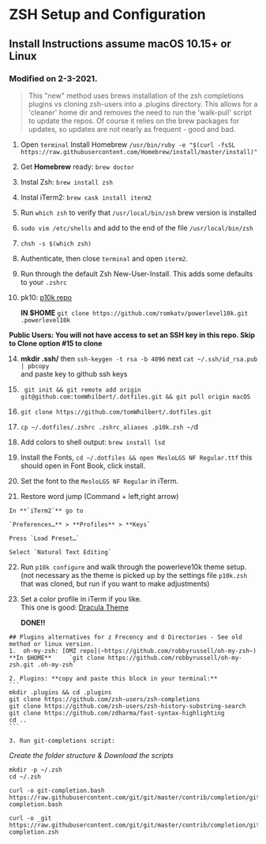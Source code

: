 # ZSH Setup and Configuration 

## Install Instructions assume macOS 10.15+ or Linux  

### Modified on 2-3-2021.  

>This "new" method uses brews installation of the zsh completions plugins vs cloning  zsh-users into a .plugins directory.  This allows for a 'cleaner' home dir and removes the need to run the 'walk-pull' script to update the repos. Of course it relies on the brew packages for updates, so updates are not nearly as frequent - good and bad. 
 
1. Open `terminal` Install Homebrew 
   `/usr/bin/ruby -e "$(curl -fsSL https://raw.githubusercontent.com/Homebrew/install/master/install)"`
2. Get **Homebrew** ready: `brew doctor`
4. Instal Zsh: `brew install zsh`
5. Instal iTerm2: `brew cask install iterm2`
6. Run `which zsh`  to verify that `/usr/local/bin/zsh` brew version is installed
7. `sudo vim /etc/shells`  and add to the end of the file  `/usr/local/bin/zsh`
8. `chsh -s $(which zsh)`
9.  Authenticate, then close `terminal` and open `iterm2`.
10. Run through the default Zsh New-User-Install.  This adds some defaults to your `.zshrc`


12. pk10: [p10k repo](~https://github.com/romkatv/powerlevel10k~)
    
    **IN $HOME**     `git clone https://github.com/romkatv/powerlevel10k.git .powerlevel10k`



**Public Users: You will not have access to set an SSH key in this repo. Skip to Clone option #15 to clone**

14. **mkdir .ssh/** then  `ssh-keygen -t rsa -b 4096`  next  `cat ~/.ssh/id_rsa.pub | pbcopy`   
    and paste key to github ssh keys

15. ```
     git init && git remote add origin git@github.com:tomWhilbert/.dotfiles.git && git pull origin macOS
    ```
16. ```
    git clone https://github.com/tomWhilbert/.dotfiles.git
    ```
17. `cp ~/.dotfiles/.zshrc .zshrc_aliases .p10k.zsh ~/`d
    
18. Add colors to shell output:  `brew install lsd`  
    
19. Install the Fonts, 
        `cd ~/.dotfiles && open MesloLGS NF Regular.ttf`  this should open in Font Book, click install.

20. Set the font to the `MesloLGS NF Regular` in iTerm.
    
21.   Restore word jump (Command + left,right arrow) 
     
    In **`iTerm2`** go to 

    `Preferences…** > **Profiles** > **Keys`

    Press `Load Preset…`

    Select `Natural Text Editing`

22. Run `p10k configure` and walk through the powerleve10k theme setup.(not necessary as the theme is picked up by the settings file `p10k.zsh` that was cloned, but run if you want to make adjustments)
    
23.  Set a color profile in iTerm if you like.   
     This one is good:  [Dracula Theme](https://draculatheme.com/)

     **DONE!!**
    

    ## Plugins alternatives for z Frecency and d Directories - See old method or linux version.
    1.  oh-my-zsh: [OMZ repo](~https://github.com/robbyrussell/oh-my-zsh~)
    **In $HOME**     `git clone https://github.com/robbyrussell/oh-my-zsh.git .oh-my-zsh`

    2. Plugins: **copy and paste this block in your terminal:**
    ```
    mkdir .plugins && cd .plugins
    git clone https://github.com/zsh-users/zsh-completions 
    git clone https://github.com/zsh-users/zsh-history-substring-search 
    git clone https://github.com/zdharma/fast-syntax-highlighting
    cd ..
    ```

    3. Run git-completions script:
    
   _Create the folder structure & Download the scripts_
    
    mkdir -p ~/.zsh
    cd ~/.zsh
   
    curl -o git-completion.bash https://raw.githubusercontent.com/git/git/master/contrib/completion/git-completion.bash
    
    curl -o _git https://raw.githubusercontent.com/git/git/master/contrib/completion/git-completion.zsh